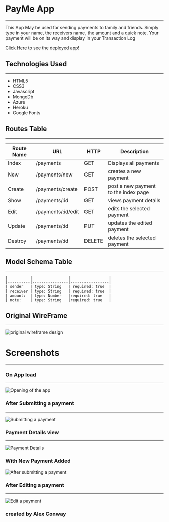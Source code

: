 # PayMe App 
***
This App May be used for sending payments to family and friends. Simply type in your name, the receivers name, the amount and a quick note. Your payment will be on its way and display in your Transaction Log

[Click Here](https://aqueous-beach-56581.herokuapp.com) to see the deployed app!

## Technologies Used 
***
- HTML5
- CSS3
- Javascript
- MongoDb
- Azure
- Heroku
- Google Fonts

## Routes Table
***
| Route Name|   URL            | HTTP | Description|
| ----------|----------------- |------|------------|
| Index     |/payments         |  GET | Displays all payments|
| New       |/payments/new     |  GET | creates a new payment|
| Create    |/payments/create  |  POST| post a new payment to the index page|
| Show      |/payments/:id     |  GET | views payment details|
| Edit      |/payments/:id/edit|  GET | edits the selected payment|
| Update    |/payments/:id     |  PUT | updates the edited payment|
| Destroy   |/payments/:id     |  DELETE| deletes the selected payment|

## Model Schema Table
***
    |          |                |                 | 
    |----------|----------------|-----------------|
    | sender   | type: String   | required: true  | 
    | receiver | type: String   | required: true  |
    | amount:  | type: Number   |required: true   |
    | note:    | type: String   |required: true   |

##  Original WireFrame
***
![original wireframe design](https://i.imgur.com/Yj4eGXb.png)


# Screenshots
***

### On App load
***
![Opening of the app](https://i.imgur.com/UdPpAOD.png)

### After Submitting a payment
***
![Submitting a payment](https://i.imgur.com/9KLhnvQ.png)

### Payment Details view
***
![Payment Details](https://i.imgur.com/kO9uzav.png)

### With New Payment Added

![After submitting a payment](https://i.imgur.com/gc93i85.png)


### After Editing a payment
***
![Edit a payment](https://i.imgur.com/LfVXvpp.png)

### created by Alex Conway

